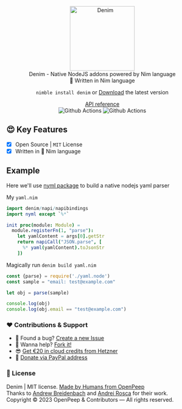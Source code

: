 <p align="center">
  <img src="https://github.com/openpeep/denim/blob/main/.github/denim.png" alt="Denim" width="170px"><br>
  Denim - Native NodeJS addons powered by Nim language<br>👑 Written in Nim language
</p>

<p align="center">
  <code>nimble install denim</code> or <a href="#">Download</a> the latest version 
</p>

<p align="center">
  <a href="https://openpeep.github.io/denim">API reference</a><br>
  <img src="https://github.com/openpeep/denim/workflows/test/badge.svg" alt="Github Actions">  <img src="https://github.com/openpeep/denim/workflows/docs/badge.svg" alt="Github Actions">
</p>

## 😍 Key Features
- [x] Open Source | `MIT` License
- [x] Written in 👑 Nim language

## Example

Here we'll use [nyml package](https://github.com/openpeep/nyml) to build a native nodejs yaml parser

My `yaml.nim`
```nim
import denim/napi/napibindings
import nyml except `%*`

init proc(module: Module) =
  module.registerFn(1, "parse"):
    let yamlContent = args[0].getStr
    return napiCall("JSON.parse", [
      %* yaml(yamlContent).toJsonStr
    ])
```

Magically run
```denim build yaml.nim```

```js
const {parse} = require('./yaml.node')
const sample = "email: test@example.com"

let obj = parse(sample)

console.log(obj)
console.log(obj.email == "test@example.com")
```

### ❤ Contributions & Support
- 🐛 Found a bug? [Create a new Issue](https://github.com/openpeep/denim/issues)
- 👋 Wanna help? [Fork it!](https://github.com/openpeep/denim/fork)
- 😎 [Get €20 in cloud credits from Hetzner](https://hetzner.cloud/?ref=Hm0mYGM9NxZ4)
- 🥰 [Donate via PayPal address](https://www.paypal.com/donate/?hosted_button_id=RJK3ZTDWPL55C)

### 🎩 License
Denim | MIT license. [Made by Humans from OpenPeep](https://github.com/openpeep)<br>
Thanks to [Andrew Breidenbach](https://github.com/AjBreidenbach) and [Andrei Rosca](https://github.com/andi23rosca) for their work.<br>
Copyright &copy; 2023 OpenPeep & Contributors &mdash; All rights reserved.